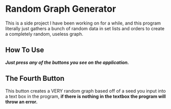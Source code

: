 # Random Graph Generator

This is a side project I have been working on for a while, and this program literally just gathers a bunch of random data in set lists and orders to create a completely random, useless graph.

## How To Use

***Just press any of the buttons you see on the application.***

## The Fourth Button

This button creates a VERY random graph based off of a seed you input into a text box in the program, **if there is nothing in the textbox the program will throw an error.**